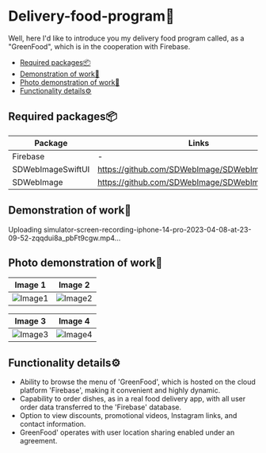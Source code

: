 # Delivery-food-program🥬
Well, here I'd like to introduce you my delivery food program called, as a "GreenFood", which is in the cooperation with Firebase.

-  [Required packages📦](#Required-packages📦)
-  [Demonstration of work📲](#Demonstration-of-work📲)
-  [Photo demonstration of work📸](#Photo-demonstration-of-work📸)
-  [Functionality details⚙️](#Functionality-details⚙️)

<a name="Required-packages📦"/></a>
## Required packages📦
| Package | Links | Version |
| ------ | ------ | ------ |
| Firebase | - | 9.6.0 |
| SDWebImageSwiftUI  | https://github.com/SDWebImage/SDWebImageSwiftUI | 2.2.2 |
| SDWebImage | https://github.com/SDWebImage/SDWebImage | 5.15.0 |




<a name="Demonstration-of-work📲"/></a>
## Demonstration of work📲



Uploading simulator-screen-recording-iphone-14-pro-2023-04-08-at-23-09-52-zqqdui8a_pbFt9cgw.mp4…




<a name="Photo-demonstration-of-work📸"/></a>
## Photo demonstration of work📸

Image 1 | Image 2
:-: | :-:
![Image1](https://i.imgur.com/TfKQCRm.png) | ![Image2](https://i.imgur.com/hHUucfw.png)






Image 3 | Image 4
:-: | :-:
![Image3](https://i.imgur.com/QL28zJS.png) | ![Image4](https://i.imgur.com/tkHb8q2.png)
<a name="Functionality-details⚙️"/></a>
## Functionality details⚙️
* Ability to browse the menu of 'GreenFood', which is hosted on the cloud platform 'Firebase', making it convenient and highly dynamic.
* Capability to order dishes, as in a real food delivery app, with all user order data transferred to the 'Firebase' database.
* Option to view discounts, promotional videos, Instagram links, and contact information.
* GreenFood' operates with user location sharing enabled under an agreement.




